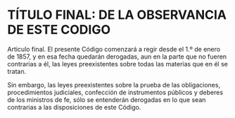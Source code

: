# TÍTULO FINAL: DE LA OBSERVANCIA DE ESTE CODIGO

<a name="final">Articulo final</a>. El presente Código comenzará a regir desde el 1.º de enero de 1857, y en esa fecha quedarán derogadas, aun en la parte que no fueren contrarias a él, las leyes preexistentes sobre todas las materias que en él se tratan.

Sin embargo, las leyes preexistentes sobre la prueba de las obligaciones, procedimientos judiciales, confección de instrumentos públicos y deberes de los ministros de fe, sólo se entenderán derogadas en lo que sean contrarias a las disposiciones de este Código.

